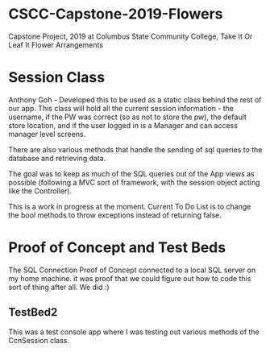 # CSCC-Capstone-2019-Flowers
Capstone Project, 2019 at Columbus State Community College, Take It Or Leaf It Flower Arrangements


# Session Class

Anthony Goh -  Developed this to be used as a static class behind the rest of our app. This class will hold all the current session information - the username, if the PW was correct (so as not to store the pw), the default store location, and if the user logged in is a Manager and can access manager level screens.

There are also various methods that handle the sending of sql queries to the database and retrieving data.

The goal was to keep as much of the SQL queries out of the App views as possible (following a MVC sort of framework, with the session object acting like the Controller). 

This is a work in progress at the moment. Current To Do List is to change the bool methods to throw exceptions instead of returning false.

# Proof of Concept and Test Beds

The SQL Connection Proof of Concept connected to a local SQL server on my home machine. it was proof that we could figure out how to code this sort of thing after all. We did :)

## TestBed2

This was a test console app where I was testing out various methods of the CcnSession class. 
